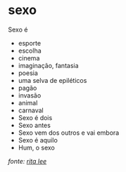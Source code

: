 # sexo

Sexo é

* esporte
* escolha
* cinema
* imaginação, fantasia
* poesia
* uma selva de epiléticos
* pagão
* invasão
* animal
* carnaval
* Sexo é dois
* Sexo antes
* Sexo vem dos outros e vai embora
* Sexo é aquilo
* Hum, o sexo

*fonte: [rita lee](https://www.letras.mus.br/rita-lee/74440/)*
